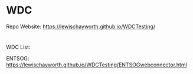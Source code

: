 # WDC
Repo Website: https://lewischayworth.github.io/WDCTesting/
#
WDC List:

ENTSOG: https://lewischayworth.github.io/WDCTesting/ENTSOGwebconnector.html
